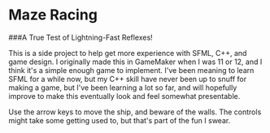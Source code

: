 # Maze Racing

###A True Test of Lightning-Fast Reflexes!

This is a side project to help get more experience with SFML, C++, and game design. I originally made this in GameMaker when I was 11 or 12, and I think it's a simple enough game to implement. I've been meaning to learn SFML for a while now, but my C++ skill have never been up to snuff for making a game, but I've been learning a lot so far, and will hopefully improve to make this eventually look and feel somewhat presentable.

Use the arrow keys to move the ship, and beware of the walls. The controls might take some getting used to, but that's part of the fun I swear.